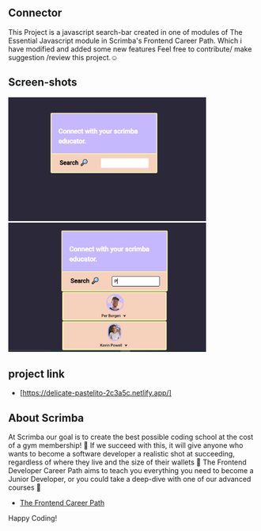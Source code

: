 ## Connector

This Project is a javascript search-bar created in  one of modules of The Essential Javascript module in Scrimba's Frontend Career Path.
Which i have modified and added some new features
Feel free to contribute/ make suggestion /review this project.☺


## Screen-shots

<div text-align ="center">
    <img src="/Screenshot 1.jpg" width="400px"/> 
     <img src="/Screenshot 2.jpg" width="400px"/> 
</div>

## project link  

- [https://delicate-pastelito-2c3a5c.netlify.app/]

## About Scrimba
At Scrimba our goal is to create the best possible coding school at the cost of a gym membership! 💜
If we succeed with this, it will give anyone who wants to become a software developer a realistic shot at succeeding, regardless of where they live and the size of their wallets 🎉
The Frontend Developer Career Path aims to teach you everything you need to become a Junior Developer, or you could take a deep-dive with one of our advanced courses 🚀

- [The Frontend Career Path](https://scrimba.com/learn/frontend)

Happy Coding!
